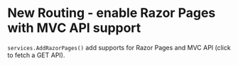 # New Routing - enable Razor Pages with MVC API support

`services.AddRazorPages()` add supports for Razor Pages and MVC API (click to fetch a GET API).